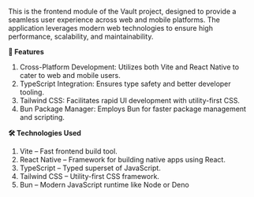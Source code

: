 This is the frontend module of the Vault project, designed to provide a seamless user experience across web and mobile platforms. The application leverages modern web technologies to ensure high performance, scalability, and maintainability.​

**📌 Features**

  1. Cross-Platform Development: Utilizes both Vite and React Native to cater to web and mobile users.​
  2. TypeScript Integration: Ensures type safety and better developer tooling.​
  3. Tailwind CSS: Facilitates rapid UI development with utility-first CSS.​
  4. Bun Package Manager: Employs Bun for faster package management and scripting.​

**🛠️ Technologies Used**

  1. Vite – Fast frontend build tool.​
  2. React Native – Framework for building native apps using React.​
  3. TypeScript – Typed superset of JavaScript.​
  4. Tailwind CSS – Utility-first CSS framework.​
  5. Bun – Modern JavaScript runtime like Node or Deno
